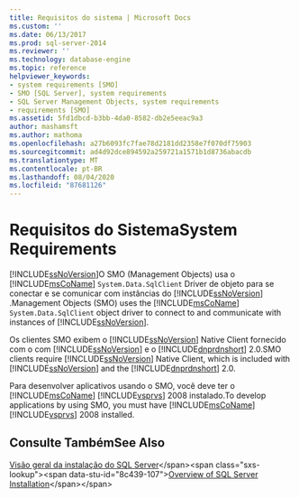 ```yaml
---
title: Requisitos do sistema | Microsoft Docs
ms.custom: ''
ms.date: 06/13/2017
ms.prod: sql-server-2014
ms.reviewer: ''
ms.technology: database-engine
ms.topic: reference
helpviewer_keywords:
- system requirements [SMO]
- SMO [SQL Server], system requirements
- SQL Server Management Objects, system requirements
- requirements [SMO]
ms.assetid: 5fd1dbcd-b3bb-4da0-8582-db2e5eeac9a3
author: mashamsft
ms.author: mathoma
ms.openlocfilehash: a27b6093fc7fae78d2181dd2358e7f070df75903
ms.sourcegitcommit: ad4d92dce894592a259721a1571b1d8736abacdb
ms.translationtype: MT
ms.contentlocale: pt-BR
ms.lasthandoff: 08/04/2020
ms.locfileid: "87681126"
---
```

# <a name="system-requirements"></a><span data-ttu-id="8c439-102">Requisitos do Sistema</span><span class="sxs-lookup"><span data-stu-id="8c439-102">System Requirements</span></span>
  [!INCLUDE[ssNoVersion](../../includes/ssnoversion-md.md)]<span data-ttu-id="8c439-103">O SMO (Management Objects) usa o [!INCLUDE[msCoName](../../includes/msconame-md.md)] `System.Data.SqlClient` Driver de objeto para se conectar e se comunicar com instâncias do [!INCLUDE[ssNoVersion](../../includes/ssnoversion-md.md)] .</span><span class="sxs-lookup"><span data-stu-id="8c439-103">Management Objects (SMO) uses the [!INCLUDE[msCoName](../../includes/msconame-md.md)] `System.Data.SqlClient` object driver to connect to and communicate with instances of [!INCLUDE[ssNoVersion](../../includes/ssnoversion-md.md)].</span></span>  
  
 <span data-ttu-id="8c439-104">Os clientes SMO exibem o [!INCLUDE[ssNoVersion](../../includes/ssnoversion-md.md)] Native Client fornecido com o com [!INCLUDE[ssNoVersion](../../includes/ssnoversion-md.md)] e o [!INCLUDE[dnprdnshort](../../includes/dnprdnshort-md.md)] 2.0.</span><span class="sxs-lookup"><span data-stu-id="8c439-104">SMO clients require [!INCLUDE[ssNoVersion](../../includes/ssnoversion-md.md)] Native Client, which is included with [!INCLUDE[ssNoVersion](../../includes/ssnoversion-md.md)] and the [!INCLUDE[dnprdnshort](../../includes/dnprdnshort-md.md)] 2.0.</span></span>  
  
 <span data-ttu-id="8c439-105">Para desenvolver aplicativos usando o SMO, você deve ter o [!INCLUDE[msCoName](../../includes/msconame-md.md)] [!INCLUDE[vsprvs](../../includes/vsprvs-md.md)] 2008 instalado.</span><span class="sxs-lookup"><span data-stu-id="8c439-105">To develop applications by using SMO, you must have [!INCLUDE[msCoName](../../includes/msconame-md.md)] [!INCLUDE[vsprvs](../../includes/vsprvs-md.md)] 2008 installed.</span></span>  
  
## <a name="see-also"></a><span data-ttu-id="8c439-106">Consulte Também</span><span class="sxs-lookup"><span data-stu-id="8c439-106">See Also</span></span>  
 <span data-ttu-id="8c439-107">[Visão geral da instalação do SQL Server](https://technet.microsoft.com/library/bb500438\(v=SQL.105\).aspx)</span><span class="sxs-lookup"><span data-stu-id="8c439-107">[Overview of SQL Server Installation](https://technet.microsoft.com/library/bb500438\(v=SQL.105\).aspx)</span></span>  
  
  
